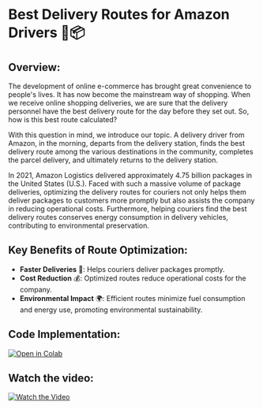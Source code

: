 # Best Delivery Routes for Amazon Drivers 🚚📦

## Overview:

The development of online e-commerce has brought great convenience to people's lives. It has now become the mainstream way of shopping. When we receive online shopping deliveries, we are sure that the delivery personnel have the best delivery route for the day before they set out. So, how is this best route calculated?

With this question in mind, we introduce our topic. A delivery driver from Amazon, in the morning, departs from the delivery station, finds the best delivery route among the various destinations in the community, completes the parcel delivery, and ultimately returns to the delivery station.

In 2021, Amazon Logistics delivered approximately 4.75 billion packages in the United States (U.S.). Faced with such a massive volume of package deliveries, optimizing the delivery routes for couriers not only helps them deliver packages to customers more promptly but also assists the company in reducing operational costs. Furthermore, helping couriers find the best delivery routes conserves energy consumption in delivery vehicles, contributing to environmental preservation.

## Key Benefits of Route Optimization:
- **Faster Deliveries** 🚀: Helps couriers deliver packages promptly.
- **Cost Reduction** 💰: Optimized routes reduce operational costs for the company.
- **Environmental Impact** 🌍: Efficient routes minimize fuel consumption and energy use, promoting environmental sustainability.

## Code Implementation: 

[![Open in Colab](https://colab.research.google.com/assets/colab-badge.svg)](https://colab.research.google.com/drive/1OmlkrTJqCtPzn_kWuDDTLMlsblRWHqrl#scrollTo=LQUrpWaxHr_c)

## Watch the video:

[![Watch the Video](https://img.shields.io/badge/Watch_Video-FF0000?style=for-the-badge&logo=youtube&logoColor=white)](https://drive.google.com/file/d/1RZYdCdkQt6HZFkWFjAMpSTzXyWFlJ2kl/view?usp=drive_link)
